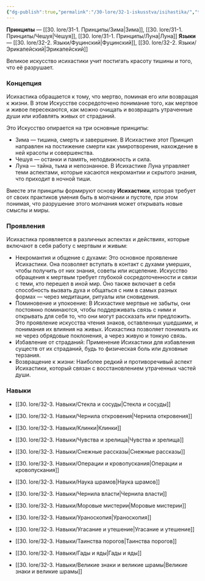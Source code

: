 ```yaml
---
{"dg-publish":true,"permalink":"/30-lore/32-1-iskusstva/isihastika/","tags":["незримое/искусство"]}
---
```


**Принципы** — [[30. lore/31-1. Принципы/Зима\|Зима]], [[30. lore/31-1. Принципы/Чешуя\|Чешуя]], [[30. lore/31-1. Принципы/Луна\|Луна]]
**Языки** — [[30. lore/32-2. Языки/Фуцинский\|Фуцинский]], [[30. lore/32-2. Языки/Эрикапейский\|Эрикапейский]]

Великое искусство исихастики учит постигать красоту тишины и того, что её разрушает.
### Концепция
Исихастика обращается к тому, что мертво, поминая его или возвращая к жизни. В этом Искусстве сосредоточено понимание того, как мертвое и живое пересекаются, как можно очищать и возвращать утраченные души или избавлять живых от страданий.

Это Искусство опирается на три основные принципы:

- Зима — тишина, смерть и завершение. В Исихастике этот Принцип направлен на постижение смерти как умиротворения, нахождение в ней красоты и совершенства. 
- Чешуя — останки и память, неподвижность и сила.
- Луна — тайна, тьма и непознанное. В Исихастике Луна управляет теми аспектами, которые касаются некромантии и скрытого знания, что приходит в ночной тиши.

Вместе эти принципы формируют основу **Исихастики**, которая требует от своих практиков умения быть в молчании и пустоте, при этом понимая, что разрушение этого молчания может открывать новые смыслы и миры.
### Проявления
Исихастика проявляется в различных аспектах и действиях, которые включают в себя работу с мертвым и живым:
- Некромантия и общение с духами: Это основное проявление Исихастики. Она позволяет вступать в контакт с духами умерших, чтобы получить от них знания, советы или исцеление. Искусство обращения к мертвым требует глубокой сосредоточенности и связи с теми, кто перешел в иной мир. Оно также включает в себя способность вызвать духа и общаться с ним в самых разных формах — через медитации, ритуалы или сновидения.
- Поминовение и упокоение: В Исихастике мертвые не забыты, они постоянно поминаются, чтобы поддерживать связь с ними и открывать для себя то, что они могут рассказать или предложить. Это проявление искусства чтения знаков, оставленных ушедшими, и понимания их влияния на живых. Исихастика позволяет понимать их не через обрядовые поклонения, а через живую и тонкую связь.
- Избавление от страданий: Применение Исихастики для избавления существ от их страданий, будь то физическая боль или духовные терзания. 
- Возвращение к жизни: Наиболее редкий и противоречивый аспект Исихастики, который связан с восстановлением утраченных частей души. 
### Навыки
- [[30. lore/32-3. Навыки/Стекла и сосуды\|Стекла и сосуды]]
- [[30. lore/32-3. Навыки/Чернила откровения\|Чернила откровения]]
- [[30. lore/32-3. Навыки/Клинки\|Клинки]]
- [[30. lore/32-3. Навыки/Чувства и зрелища\|Чувства и зрелища]]
- [[30. lore/32-3. Навыки/Снежные рассказы\|Снежные рассказы]]
- [[30. lore/32-3. Навыки/Операции и кровопускания\|Операции и кровопускания]]

- [[30. lore/32-3. Навыки/Наука шрамов\|Наука шрамов]]
- [[30. lore/32-3. Навыки/Чернила власти\|Чернила власти]]
- [[30. lore/32-3. Навыки/Моровые мистерии\|Моровые мистерии]]
- [[30. lore/32-3. Навыки/Ураноскопия\|Ураноскопия]]
- [[30. lore/32-3. Навыки/Угасание и утешение\|Угасание и утешение]]
- [[30. lore/32-3. Навыки/Таинства порогов\|Таинства порогов]]
- [[30. lore/32-3. Навыки/Гады и яды\|Гады и яды]]
- [[30. lore/32-3. Навыки/Великие знаки и великие шрамы\|Великие знаки и великие шрамы]]